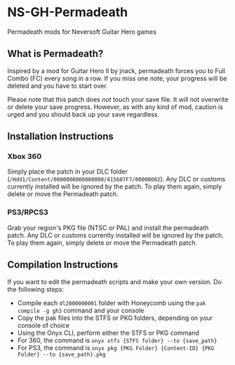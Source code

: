 # NS-GH-Permadeath
Permadeath mods for Neversoft Guitar Hero games

## What is Permadeath?
Inspired by a mod for Guitar Hero II by jnack, permadeath forces you to Full Combo (FC) every song in a row. If you miss one note, your progress will be deleted and you have to start over. 

Please note that this patch does _not_ touch your save file. It will not overwrite or delete your save progress. However, as with any kind of mod, caution is urged and you should back up your save regardless.

## Installation Instructions

### Xbox 360
Simply place the patch in your DLC folder (`/Hdd1/Content/0000000000000000/415607F7/00000002`). Any DLC or customs currently installed will be ignored by the patch. To play them again, simply delete or move the Permadeath patch.

### PS3/RPCS3
Grab your region's PKG file (NTSC or PAL) and install the permadeath patch. Any DLC or customs currently installed will be ignored by the patch. To play them again, simply delete or move the Permadeath patch.

## Compilation Instructions

If you want to edit the permadeath scripts and make your own version. Do the following steps:
- Compile each `dl2000000001` folder with Honeycomb using the `pak compile -g gh3` command and your console
- Copy the pak files into the STFS or PKG folders, depending on your console of choice
- Using the Onyx CLI, perform either the STFS or PKG command
-   For 360, the command is `onyx stfs {STFS folder} --to {save_path}`
-   For PS3, the command is `onyx pkg {PKG Folder} {Content-ID} {PKG Folder} --to {save_path}.pkg`

